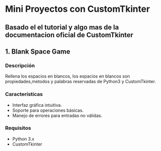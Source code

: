 # Mini Proyectos con CustomTkinter
Basado el el tutorial y algo mas de la documentacion oficial de CustomTkinter
----
## 1. Blank Space Game
### Descripción
Rellena los espacios en blancos, los espacios en blancos son propiedades,metodos y palabras reservadas de Python3 y CustomTkinter.
### Características
- Interfaz gráfica intuitiva.
- Soporte para operaciones básicas.
- Manejo de errores para entradas no válidas.
### Requisitos
- Python 3.x
- CustomTkinter
